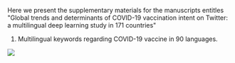 Here we present the supplementary materials for the manuscripts entitles "Global trends and determinants of COVID-19 vaccination intent on Twitter: a multilingual deep learning study in 171 countries"



1) Multilingual keywords regarding COVID-19 vaccine in 90 languages.

<img src="https://embed.creately.com/h3VaBhLm4fC?token=uIO4U3pI8tep36dR&type=svg">

